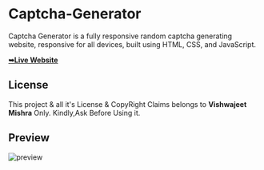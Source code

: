 # Captcha-Generator


Captcha Generator is a fully responsive random captcha generating website, responsive for all devices, built using HTML, CSS, and JavaScript.

 <a href="https://vishwajeetmishra4.github.io/Captcha-Generator/"><strong>➥Live Website </strong></a> 
 
 </div>

## License

This project & all it's License & CopyRight Claims belongs to **Vishwajeet Mishra** Only. Kindly,Ask Before Using it. 

## Preview

![preview](https://github.com/vishwajeetmishra4/Captcha-Generator/assets/135427511/5dc71d41-d831-40ba-b0c9-89b66c2fc76e)

